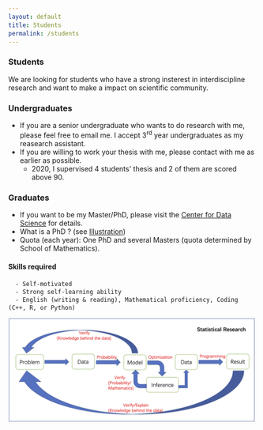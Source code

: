 ```yaml
---
layout: default
title: Students
permalink: /students
---
```


### Students

We are looking for students who have a strong insterest in interdiscipline research and want to make a impact on scientific community.

### Undergraduates
* If you are a senior undergraduate who wants to do research with me, please feel free to email me. I accept 3<sup>rd</sup> year undergraduates as my reasearch assistant.
* If you are willing to work your thesis with me, please contact with me as earlier as possible.
    - 2020, I supervised 4 students' thesis and 2 of them are scored above 90.

### Graduates
  - If you want to be my Master/PhD, please visit the [Center for Data Science](http://cds.zju.edu.cn/industry-news.aspx?k1=6&k2=24) for details.
  - What is a PhD ? (see [Illustration](/resources/PhD/IllustratedGuidePhD-Matt-Might.pdf))
  - Quota (each year): One PhD and several Masters (quota determined by School of Mathematics).
#### Skills required
      - Self-motivated 
      - Strong self-learning ability
      - English (writing & reading), Mathematical proficiency, Coding (C++, R, or Python)
     
  <img src="/resources/staresearch.png" alt="drawing" style="width:500px;text-align: center;"/>

